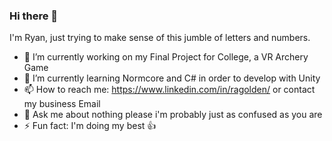 ### Hi there 👋

I'm Ryan, just trying to make sense of this jumble of letters and numbers.

- 🔭 I’m currently working on my Final Project for College, a VR Archery Game
- 🌱 I’m currently learning Normcore and C# in order to develop with Unity
- 📫 How to reach me: https://www.linkedin.com/in/ragolden/ or contact my business Email
- 💬 Ask me about nothing please i'm probably just as confused as you are
- ⚡ Fun fact: I'm doing my best 👍
<!--
**ragolden/ragolden** is a ✨ _special_ ✨ repository because its `README.md` (this file) appears on your GitHub profile.

Here are some ideas to get you started:

- 🔭 I’m currently working on ...
- 🌱 I’m currently learning ...
- 👯 I’m looking to collaborate on ...
- 🤔 I’m looking for help with ...
- 💬 Ask me about ...
- 📫 How to reach me: ...
- 😄 Pronouns: ...
- ⚡ Fun fact: ...
-->
